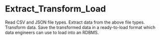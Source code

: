 # Extract_Transform_Load
Read CSV and JSON file types. Extract data from the above file types. Transform data. Save the transformed data in a ready-to-load format which data engineers can use to load into an RDBMS.
